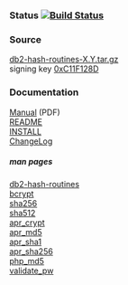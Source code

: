 ### Status [![Build Status](https://travis-ci.org/tessus/db2-hash-routines.svg?branch=master)](https://travis-ci.org/tessus/db2-hash-routines)

### Source
[db2-hash-routines-X.Y.tar.gz](https://github.com/tessus/db2-hash-routines/releases/latest)
<br>
signing key [0xC11F128D](https://sks-keyservers.net/pks/lookup?op=get&search=0xF7832007C11F128D)

### Documentation

[Manual](http://tessus.github.io/documentation/db2-hash-routines.pdf) (PDF)
<br>
[README](README)
<br>
[INSTALL](INSTALL)
<br>
[ChangeLog](ChangeLog)

##### man pages

[db2-hash-routines](http://tessus.github.io/db2-hash-routines/man/db2-hash-routines.html)
<br>
[bcrypt](http://tessus.github.io/db2-hash-routines/man/bcrypt.html)
<br>
[sha256](http://tessus.github.io/db2-hash-routines/man/sha256.html)
<br>
[sha512](http://tessus.github.io/db2-hash-routines/man/sha512.html)
<br>
[apr_crypt](http://tessus.github.io/db2-hash-routines/man/apr_crypt.html)
<br>
[apr_md5](http://tessus.github.io/db2-hash-routines/man/apr_md5.html)
<br>
[apr_sha1](http://tessus.github.io/db2-hash-routines/man/apr_sha1.html)
<br>
[apr_sha256](http://tessus.github.io/db2-hash-routines/man/apr_sha256.html)
<br>
[php_md5](http://tessus.github.io/db2-hash-routines/man/php_md5.html)
<br>
[validate_pw](http://tessus.github.io/db2-hash-routines/man/validate_pw.html)
